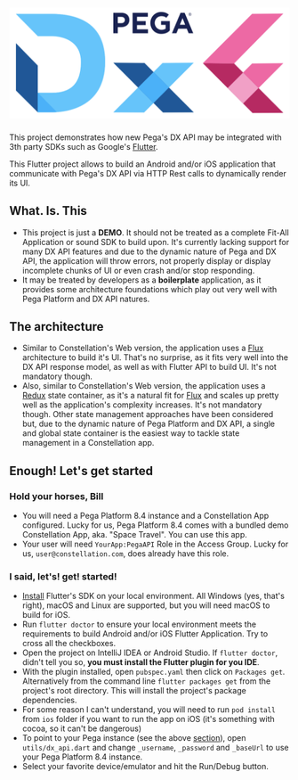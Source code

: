# ![DxF Logo](/logo.png)

This project demonstrates how new Pega's DX API may be integrated with 3th party SDKs such as Google's [Flutter](https://flutter.dev/).

This Flutter project allows to build an Android and/or iOS application that communicate with Pega's DX API via HTTP Rest calls to dynamically render its UI.

## What. Is. This

- This project is just a **DEMO**. It should not be treated as a complete Fit-All Application or sound SDK to build upon. It's currently lacking support for many DX API features and due to the dynamic nature of Pega and DX API, the application will throw errors, not properly display or display incomplete chunks of UI or even crash and/or stop responding.
- It may be treated by developers as a **boilerplate** application, as it provides some architecture foundations which play out very well with Pega Platform and DX API natures.

## The architecture

- Similar to Constellation's Web version, the application uses a [Flux](https://facebook.github.io/flux/) architecture to build it's UI. That's no surprise, as it fits very well into the DX API response model, as well as with Flutter API to build UI. It's not mandatory though.
- Also, similar to Constellation's Web version, the application uses a [Redux](https://redux.js.org/) state container, as it's a natural fit for [Flux](https://facebook.github.io/flux/) and scales up pretty well as the application's complexity increases. It's not mandatory though. Other state management approaches have been considered but, due to the dynamic nature of Pega Platform and DX API, a single and global state container is the easiest way to tackle state management in a Constellation app.

## Enough! Let's get started

### Hold your horses, Bill
- You will need a Pega Platform 8.4 instance and a Constellation App configured. Lucky for us, Pega Platform 8.4 comes with a bundled demo Constellation App, aka. "Space Travel". You can use this app.
- Your user will need `YourApp:PegaAPI` Role in the Access Group. Lucky for us, `user@constellation.com`, does already have this role.

### I said, let's! get! started!

- [Install](https://flutter.dev/docs/get-started/install) Flutter's SDK on your local environment. All Windows (yes, that's right), macOS and Linux are supported, but you will need macOS to build for iOS.
- Run `flutter doctor` to ensure your local environment meets the requirements to build Android and/or iOS Flutter Application. Try to cross all the checkboxes.
- Open the project on IntelliJ IDEA or Android Studio. If `flutter doctor`, didn't tell you so, **you must install the Flutter plugin for you IDE**.
- With the plugin installed, open `pubspec.yaml` then click on `Packages get`. Alternatively from the command line `flutter packages get` from the project's root directory. This will install the project's package dependencies.
- For some reason I can't understand, you will need to run `pod install` from `ios` folder if you want to run the app on iOS (it's something with cocoa, so it can't be dangerous)
- To point to your Pega instance (see the above [section](#hold-your-horses-bill)), open `utils/dx_api.dart` and change `_username`, `_password` and `_baseUrl` to use your Pega Platform 8.4 instance.
- Select your favorite device/emulator and hit the Run/Debug button.
